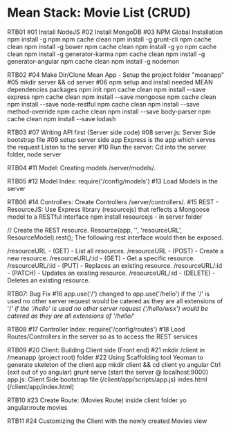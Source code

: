 # Mean Stack: Movie List (CRUD)

RTB01
#01 Install NodeJS
#02 Install MongoDB
#03 NPM Global Installation
   npm install -g npm
   npm cache clean
   npm install -g grunt-cli 
   npm cache clean
   npm install -g bower 
   npm cache clean
   npm install -g yo 
   npm cache clean
   npm install -g generator-karma 
   npm cache clean
   npm install -g generator-angular
   npm cache clean
   npm install -g nodemon


RTB02
#04 Make Dir/Clone Mean App - Setup the project folder "meanapp"
#05 mkdir server && cd server
#06 npm setup and install needed MEAN dependencies packages
   npm init
   npm cache clean
   npm install --save express
   npm cache clean
   npm install --save mongoose
   npm cache clean
   npm install --save node-restful
   npm cache clean
   npm install --save method-override
   npm cache clean
   npm install --save body-parser
   npm cache clean
   npm install --save lodash


RTB03
#07 Writing API first (Server side code)
#08 server.js: Server Side bootstrap file
#09 setup server side app
   Express is the app which serves the request
   Listen to the server
#10 Run the server: Cd into the server folder, node server


RTB04
#11 Model: Creating models /server/models/*.*


RTB05
#12 Model Index: require('/config/models')
#13 Load Models in the server


RTB06
#14 Controllers: Create Controllers /server/controllers/*.*
#15 REST - ResourceJS: Use Express library (resourcejs) that reflects a Mongoose model to a RESTful interface
  npm install resourcejs - in server folder
  
  // Create the REST resource. 
  Resource(app, '', 'resourceURL', ResourceModel).rest();
  The following rest interface would then be exposed.

  /resourceURL - (GET) - List all resources.
  /resourceURL - (POST) - Create a new resource.
  /resourceURL/:id - (GET) - Get a specific resource.
  /resourceURL/:id - (PUT) - Replaces an existing resource.
  /resourceURL/:id - (PATCH) - Updates an existing resource.
  /resourceURL/:id - (DELETE) - Deletes an existing resource.


RTB07: Bug Fix
#16 app.use('/') changed to app.use('/hello')
  if the '/' is used no other server request would be catered as they are all extensions of '/*'
  if the '/hello' is used no other server request ('/hello/wsx') would be catered as they are all extensions of '/hello/*'


RTB08
#17 Controller Index: require('/config/routes')
#18 Load Routes/Controllers in the server so as to access the REST services


RTB09
#20 Client: Building Client side (Front end)
#21 mkdir /client in /meanapp (project root) folder
#22 Using Scaffolding tool Yeoman to generate skeleton of the client app
	mkdir client && cd client
	yo angular
	Ctrl (exit out of yo angular)
	grunt serve (start the server @ localhost:9000) 
	app.js: Client Side bootstrap file (/client/app/scripts/app.js)
	indes.html (/client/app/index.html)


RTB10
#23 Create Route: (Movies Route) inside client folder
	yo angular:route movies

RTB11
#24 Customizing the Client with the newly created Movies view


























